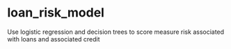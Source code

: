 # loan_risk_model
Use logistic regression and decision trees to score measure risk associated with loans and associated credit
